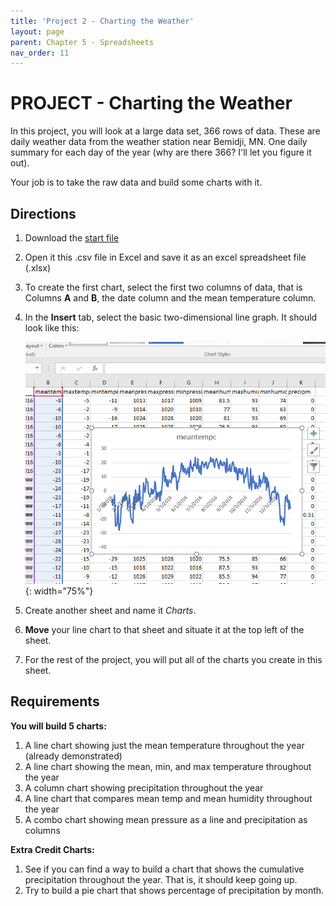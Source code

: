```yaml
--- 
title: 'Project 2 - Charting the Weather'
layout: page
parent: Chapter 5 - Spreadsheets
nav_order: 11
---
```


PROJECT - Charting the Weather
==============================

In this project, you will look at a large data set, 366 rows of data.
These are daily weather data from the weather station near Bemidji, MN.
One daily summary for each day of the year (why are there 366? I'll let
you figure it out).

Your job is to take the raw data and build some charts with it.

Directions
----------

1.  Download the [start file](res/weather.csv)
2.  Open it this .csv file in Excel and save it as an excel spreadsheet
    file (.xlsx)
3.  To create the first chart, select the first two columns of data,
    that is Columns **A** and **B**, the date column and the mean
    temperature column.
4.  In the **Insert** tab, select the basic two-dimensional line graph.
    It should look like this:

    ![](images/project_chart/1.png){: width="75%"}

5.  Create another sheet and name it *Charts*.
6.  **Move** your line chart to that sheet and situate it at the top
    left of the sheet.
7.  For the rest of the project, you will put all of the charts you
    create in this sheet.

Requirements
------------

**You will build 5 charts:**

1.  A line chart showing just the mean temperature throughout the year
    (already demonstrated)
2.  A line chart showing the mean, min, and max temperature throughout
    the year
3.  A column chart showing precipitation throughout the year
4.  A line chart that compares mean temp and mean humidity throughout
    the year
5.  A combo chart showing mean pressure as a line and precipitation as
    columns

**Extra Credit Charts:**

1.  See if you can find a way to build a chart that shows the cumulative
    precipitation throughout the year. That is, it should keep going up.
2.  Try to build a pie chart that shows percentage of precipitation by
    month.

